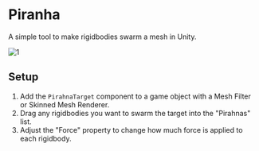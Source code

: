 # Piranha
A simple tool to make rigidbodies swarm a mesh in Unity.

![1](https://i.imgur.com/5wLtUS5.gif)

## Setup
1. Add the `PirahnaTarget` component to a game object with a Mesh Filter or Skinned Mesh Renderer. 
2. Drag any rigidbodies you want to swarm the target into the "Pirahnas" list.
3. Adjust the "Force" property to change how much force is applied to each rigidbody.
